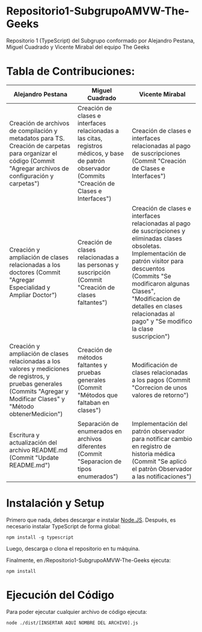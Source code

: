 # Repositorio1-SubgrupoAMVW-The-Geeks
Repositorio 1 (TypeScript) del Subgrupo conformado por Alejandro Pestana, Miguel Cuadrado y Vicente Mirabal del equipo The Geeks

# Tabla de Contribuciones:

| Alejandro Pestana                                                                                                                                                           | Miguel Cuadrado                                                                                                                                      | Vicente Mirabal                                                                                                                                                                                                                                                                                 |
|-----------------------------------------------------------------------------------------------------------------------------------------------------------------------------|------------------------------------------------------------------------------------------------------------------------------------------------------|-------------------------------------------------------------------------------------------------------------------------------------------------------------------------------------------------------------------------------------------------------------------------------------------------|
| Creación de archivos de compilación y metadatos para TS. Creación de carpetas para organizar el código (Commit "Agregar archivos de configuración y carpetas")              | Creación de clases e interfaces relacionadas a las citas, registros médicos, y base de patrón observador (Commits "Creación de Clases e Interfaces") | Creación de clases e interfaces relacionadas al pago de suscripciones (Commit "Creación de Clases e Interfaces")                                                                                                                                                                                |
| Creación y ampliación de clases relacionadas a los doctores (Commit "Agregar Especialidad y Ampliar Doctor")                                                                | Creación de clases relacionadas a las personas y suscripción (Commit "Creación de clases faltantes")                                                 | Creación de clases e interfaces relacionadas al pago de suscripciones y eliminadas clases obsoletas. Implementación de patrón visitor para descuentos (Commits "Se modificaron algunas Clases", "Modificacion de detalles en clases relacionadas al pago" y "Se modifico la clase suscripcion") |
| Creación y ampliación de clases relacionadas a los valores y mediciones de registros, y pruebas generales (Commits "Agregar y Modificar Clases" y "Método obtenerMedicion") | Creación de métodos faltantes y pruebas generales (Commit "Métodos que faltaban en clases")                                                          | Modificación de clases relacionadas a los pagos (Commit "Correcion de unos valores de retorno")                                                                                                                                                                                                 |
| Escritura y actualización del archivo README.md (Commit "Update README.md")                                                                                                 | Separación de enumerados en archivos diferentes (Commit "Separacion de tipos enumerados")                                                            | Implementación del patrón observador para notificar cambio en registro de historia médica (Commit "Se aplicó el patròn Observador a las notificaciones")                                                                                                                                        |

# Instalación y Setup

Primero que nada, debes descargar e instalar [Node.JS](https://nodejs.org/es/). Después, es necesario instalar TypeScript de forma global:

```
npm install -g typescript
```

Luego, descarga o clona el repositorio en tu máquina.

Finalmente, en /Repositorio1-SubgrupoAMVW-The-Geeks ejecuta:

```
npm install
```

# Ejecución del Código

Para poder ejecutar cualquier archivo de código ejecuta:

```
node ./dist/[INSERTAR AQUÍ NOMBRE DEL ARCHIVO].js
```

